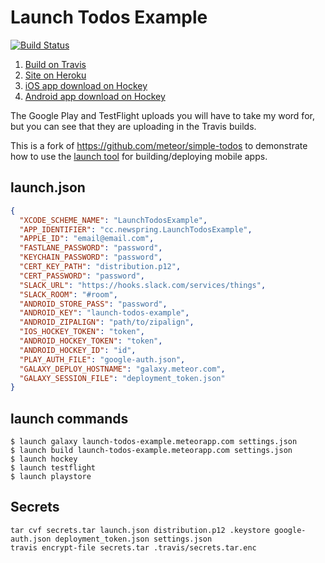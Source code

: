 # Launch Todos Example

[![Build Status](https://travis-ci.org/NewSpring/launch-todos-example.svg?branch=master)](https://travis-ci.org/NewSpring/launch-todos-example)

1. [Build on Travis](https://travis-ci.org/NewSpring/launch-todos-example)
2. [Site on Heroku](https://launch-todos-example.herokuapp.com/)
3. [iOS app download on Hockey](https://rink.hockeyapp.net/apps/dc6361da5fdd4c42ba3aed76ef894f22)
4. [Android app download on Hockey](https://rink.hockeyapp.net/apps/a6221f3834f149599f8da90bd23fd147)

The Google Play and TestFlight uploads you will have to take my word for, but you can see that they are uploading in the Travis builds.

This is a fork of https://github.com/meteor/simple-todos to demonstrate how to use the [launch tool](https://github.com/newspring/meteor-launch) for building/deploying mobile apps.

## launch.json

```json
{
  "XCODE_SCHEME_NAME": "LaunchTodosExample",
  "APP_IDENTIFIER": "cc.newspring.LaunchTodosExample",
  "APPLE_ID": "email@email.com",
  "FASTLANE_PASSWORD": "password",
  "KEYCHAIN_PASSWORD": "password",
  "CERT_KEY_PATH": "distribution.p12",
  "CERT_PASSWORD": "password",
  "SLACK_URL": "https://hooks.slack.com/services/things",
  "SLACK_ROOM": "#room",
  "ANDROID_STORE_PASS": "password",
  "ANDROID_KEY": "launch-todos-example",
  "ANDROID_ZIPALIGN": "path/to/zipalign",
  "IOS_HOCKEY_TOKEN": "token",
  "ANDROID_HOCKEY_TOKEN": "token",
  "ANDROID_HOCKEY_ID": "id",
  "PLAY_AUTH_FILE": "google-auth.json",
  "GALAXY_DEPLOY_HOSTNAME": "galaxy.meteor.com",
  "GALAXY_SESSION_FILE": "deployment_token.json"
}
```

## launch commands

```shell
$ launch galaxy launch-todos-example.meteorapp.com settings.json
$ launch build launch-todos-example.meteorapp.com settings.json
$ launch hockey
$ launch testflight
$ launch playstore
```

## Secrets

```
tar cvf secrets.tar launch.json distribution.p12 .keystore google-auth.json deployment_token.json settings.json
travis encrypt-file secrets.tar .travis/secrets.tar.enc
```
